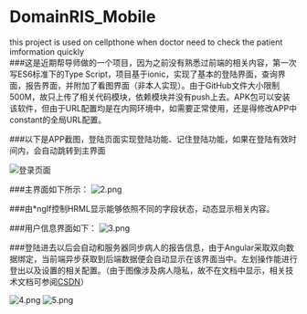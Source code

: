 # DomainRIS_Mobile
this project is used on cellpthone when doctor need to check the patient imformation quickly  
###这是近期帮导师做的一个项目，因为之前没有熟悉过前端的相关内容，第一次写ES6标准下的Type Script，项目基于ionic，实现了基本的登陆界面，查询界面，报告界面，并附加了看图界面（非本人实现）。由于GitHub文件大小限制500M，故只上传了相关代码模块，依赖模块并没有push上去。APK包可以安装该软件，但由于URL配置均是在内网环境中，如需要正常使用，还是得修改APP中constant的全局URL配置。

###以下是APP截图，登陆页面实现登陆功能、记住登陆功能，如果在登陆有效时间内，会自动跳转到主界面

![登录页面](https://github.com/luozheming/DomainRIS_Mobile/blob/master/picture/1.png)

###主界面如下所示：
![2.png](https://github.com/luozheming/DomainRIS_Mobile/blob/master/picture/2.png)

###由*ngIf控制HRML显示能够依照不同的字段状态，动态显示相关内容。

###用户信息界面如下：
![3.png](https://github.com/luozheming/DomainRIS_Mobile/blob/master/picture/3.png)

###登陆进去以后会自动和服务器同步病人的报告信息，由于Angular采取双向数据绑定，当前端异步获取到后端数据便会自动显示在该界面当中。左划操作能进行登出以及设置的相关配置。（由于图像涉及病人隐私，故不在文档中显示，相关技术文档可参阅[CSDN](http://blog.csdn.net/lzm931105/article/details/78501553 "")）

![4.png](https://github.com/luozheming/DomainRIS_Mobile/blob/master/picture/4.png)
![5.png](https://github.com/luozheming/DomainRIS_Mobile/blob/master/picture/5.png)
